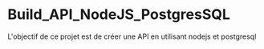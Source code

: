 # Build_API_NodeJS_PostgresSQL
L'objectif de ce projet est de créer une API en utilisant nodejs et postgresql
